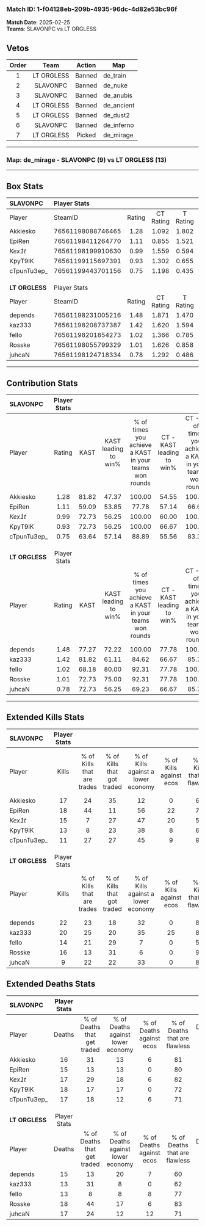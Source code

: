 ### Match ID: 1-f04128eb-209b-4935-96dc-4d82e53bc96f  
**Match Date**: 2025-02-25  
**Teams**: SLAVONPC vs LT ORGLESS  

## Vetos  

| Order | Team | Action | Map |
| :---: | :--: | :----: | --- |
| 1 | LT ORGLESS | Banned | de_train |
| 2 | SLAVONPC | Banned | de_nuke |
| 3 | SLAVONPC | Banned | de_anubis |
| 4 | LT ORGLESS | Banned | de_ancient |
| 5 | LT ORGLESS | Banned | de_dust2 |
| 6 | SLAVONPC | Banned | de_inferno |
| 7 | LT ORGLESS | Picked | de_mirage |

---  

### **Map**: de_mirage - SLAVONPC (9) vs LT ORGLESS (13)  
---  

## Box Stats  

| **SLAVONPC**   | Player Stats      |        |           |          |       |       |       |         |        |      |     |
| :- | :- | :-: | :-: | :-: | :-: | :-: | :-: | :-: | :-: | :-: | :-: |
| Player         | SteamID           | Rating | CT Rating | T Rating | KAST  |  ADR  | Kills | Assists | Deaths | K/D  | HS% |
| Akkiesko       | 76561198088746465 |  1.28  |   1.092   |  1.802   | 81.82 | 96.8  |  17   |    6    |   16   | 1.06 | 82  |
| EpiRen         | 76561198411264770 |  1.11  |   0.855   |  1.521   | 59.09 | 83.9  |  18   |    1    |   15   | 1.20 | 50  |
| _Kex1t_        | 76561198199910630 |  0.99  |   1.559   |  0.594   | 72.73 | 65.0  |  15   |    2    |   17   | 0.88 | 26  |
| KpyT9lK        | 76561199115697391 |  0.93  |   1.302   |  0.655   | 72.73 | 74.2  |  13   |    5    |   18   | 0.72 | 15  |
| cTpunTu3ep_    | 76561199443701156 |  0.75  |   1.198   |  0.435   | 63.64 | 56.9  |  11   |    5    |   17   | 0.65 | 63  |
|                |                   |        |           |          |       |       |       |         |        |      |     |
|                |                   |        |           |          |       |       |       |         |        |      |     |
|                |                   |        |           |          |       |       |       |         |        |      |     |
| **LT ORGLESS** | Player Stats      |        |           |          |       |       |       |         |        |      |     |
| Player         | SteamID           | Rating | CT Rating | T Rating | KAST  |  ADR  | Kills | Assists | Deaths | K/D  | HS% |
| depends        | 76561198231005216 |  1.48  |   1.871   |  1.470   | 77.27 | 104.3 |  22   |    5    |   15   | 1.47 | 54  |
| kaz333         | 76561198208737387 |  1.42  |   1.620   |  1.594   | 81.82 | 83.1  |  20   |    6    |   13   | 1.54 | 30  |
| feIIo          | 76561198201854273 |  1.02  |   1.366   |  0.785   | 68.18 | 62.8  |  14   |    6    |   13   | 1.08 | 42  |
| Rosske         | 76561198055799329 |  1.01  |   1.626   |  0.858   | 72.73 | 68.2  |  16   |    2    |   18   | 0.89 | 43  |
| juhcaN         | 76561198124718334 |  0.78  |   1.292   |  0.486   | 72.73 | 63.9  |   9   |    9    |   17   | 0.53 | 44  |
---  

## Contribution Stats  

| **SLAVONPC**   | Player Stats |       |                      |                                                        |                           |                                                             |                          |                                                            |
| :- | :-: | :-: | :-: | :-: | :-: | :-: | :-: | :-: |
| Player         |    Rating    | KAST  | KAST leading to win% | % of times you achieve a KAST in your teams won rounds | CT - KAST leading to win% | CT - % of times you achieve a KAST in your teams won rounds | T - KAST leading to win% | T - % of times you achieve a KAST in your teams won rounds |
| Akkiesko       |     1.28     | 81.82 |        47.37         |                         100.00                         |           54.55           |                           100.00                            |          37.50           |                           100.00                           |
| EpiRen         |     1.11     | 59.09 |        53.85         |                         77.78                          |           57.14           |                            66.67                            |          50.00           |                           100.00                           |
| _Kex1t_        |     0.99     | 72.73 |        56.25         |                         100.00                         |           60.00           |                           100.00                            |          50.00           |                           100.00                           |
| KpyT9lK        |     0.93     | 72.73 |        56.25         |                         100.00                         |           66.67           |                           100.00                            |          42.86           |                           100.00                           |
| cTpunTu3ep_    |     0.75     | 63.64 |        57.14         |                         88.89                          |           55.56           |                            83.33                            |          60.00           |                           100.00                           |
|                |              |       |                      |                                                        |                           |                                                             |                          |                                                            |
|                |              |       |                      |                                                        |                           |                                                             |                          |                                                            |
|                |              |       |                      |                                                        |                           |                                                             |                          |                                                            |
| **LT ORGLESS** | Player Stats |       |                      |                                                        |                           |                                                             |                          |                                                            |
| Player         |    Rating    | KAST  | KAST leading to win% | % of times you achieve a KAST in your teams won rounds | CT - KAST leading to win% | CT - % of times you achieve a KAST in your teams won rounds | T - KAST leading to win% | T - % of times you achieve a KAST in your teams won rounds |
| depends        |     1.48     | 77.27 |        72.22         |                         100.00                         |           77.78           |                           100.00                            |          66.67           |                           100.00                           |
| kaz333         |     1.42     | 81.82 |        61.11         |                         84.62                          |           66.67           |                            85.71                            |          55.56           |                           83.33                            |
| feIIo          |     1.02     | 68.18 |        80.00         |                         92.31                          |           77.78           |                           100.00                            |          83.33           |                           83.33                            |
| Rosske         |     1.01     | 72.73 |        75.00         |                         92.31                          |           77.78           |                           100.00                            |          71.43           |                           83.33                            |
| juhcaN         |     0.78     | 72.73 |        56.25         |                         69.23                          |           66.67           |                            85.71                            |          42.86           |                           50.00                            |
---  

## Extended Kills Stats  

| **SLAVONPC**   | Player Stats |                            |                            |                                    |                         |                              |                                 |                                       |                    |           |
| :- | :-: | :-: | :-: | :-: | :-: | :-: | :-: | :-: | :-: | :-: |
| Player         |    Kills     | % of Kills that are trades | % of Kills that got traded | % of Kills against a lower economy | % of Kills against ecos | % of Kills that are flawless | % of Kills that are close duels | % of Kills that are assisted by flash | Pistol Round Kills | AWP Kills |
| Akkiesko       |      17      |             24             |             35             |                 12                 |            0            |              65              |                6                |                   0                   |         0          |     3     |
| EpiRen         |      18      |             44             |             11             |                 56                 |           22            |              72              |                0                |                   0                   |         0          |     1     |
| _Kex1t_        |      15      |             7              |             27             |                 47                 |           20            |              53              |                7                |                   0                   |         0          |     0     |
| KpyT9lK        |      13      |             8              |             23             |                 38                 |            8            |              69              |                8                |                   8                   |         7          |     1     |
| cTpunTu3ep_    |      11      |             27             |             27             |                 45                 |            9            |              91              |                0                |                   0                   |         0          |     0     |
|                |              |                            |                            |                                    |                         |                              |                                 |                                       |                    |           |
|                |              |                            |                            |                                    |                         |                              |                                 |                                       |                    |           |
|                |              |                            |                            |                                    |                         |                              |                                 |                                       |                    |           |
| **LT ORGLESS** | Player Stats |                            |                            |                                    |                         |                              |                                 |                                       |                    |           |
| Player         |    Kills     | % of Kills that are trades | % of Kills that got traded | % of Kills against a lower economy | % of Kills against ecos | % of Kills that are flawless | % of Kills that are close duels | % of Kills that are assisted by flash | Pistol Round Kills | AWP Kills |
| depends        |      22      |             23             |             18             |                 32                 |            0            |              82              |                5                |                   9                   |         0          |     2     |
| kaz333         |      20      |             25             |             20             |                 35                 |           25            |              80              |                0                |                   5                   |         6          |     3     |
| feIIo          |      14      |             21             |             29             |                 7                  |            0            |              57              |                0                |                   0                   |         0          |     1     |
| Rosske         |      16      |             13             |             31             |                 6                  |            0            |              94              |                0                |                   6                   |         0          |     2     |
| juhcaN         |      9       |             22             |             22             |                 33                 |            0            |              89              |                0                |                   0                   |         0          |     2     |
## Extended Deaths Stats  

| **SLAVONPC**   | Player Stats |                             |                                   |                          |                               |                            |                           |               |
| :- | :-: | :-: | :-: | :-: | :-: | :-: | :-: | :-: |
| Player         |    Deaths    | % of Deaths that get traded | % of Deaths against lower economy | % of Deaths against ecos | % of Deaths that are flawless | % of Deaths that are close | % of Deaths while blinded | Deaths to AWP |
| Akkiesko       |      16      |             31              |                13                 |            6             |              81               |             0              |             6             |       0       |
| EpiRen         |      15      |             13              |                13                 |            0             |              80               |             7              |             0             |       3       |
| _Kex1t_        |      17      |             29              |                18                 |            6             |              82               |             0              |             0             |       1       |
| KpyT9lK        |      18      |             17              |                17                 |            0             |              72               |             0              |             6             |       1       |
| cTpunTu3ep_    |      17      |             18              |                12                 |            6             |              71               |             0              |            12             |       1       |
|                |              |                             |                                   |                          |                               |                            |                           |               |
|                |              |                             |                                   |                          |                               |                            |                           |               |
|                |              |                             |                                   |                          |                               |                            |                           |               |
| **LT ORGLESS** | Player Stats |                             |                                   |                          |                               |                            |                           |               |
| Player         |    Deaths    | % of Deaths that get traded | % of Deaths against lower economy | % of Deaths against ecos | % of Deaths that are flawless | % of Deaths that are close | % of Deaths while blinded | Deaths to AWP |
| depends        |      15      |             13              |                20                 |            7             |              60               |             7              |             7             |       2       |
| kaz333         |      13      |             31              |                 8                 |            0             |              62               |             0              |             0             |       0       |
| feIIo          |      13      |              8              |                 8                 |            8             |              77               |             0              |             0             |       0       |
| Rosske         |      18      |             44              |                17                 |            6             |              83               |             6              |             0             |       0       |
| juhcaN         |      17      |             24              |                12                 |            12            |              71               |             6              |             0             |       5       |
